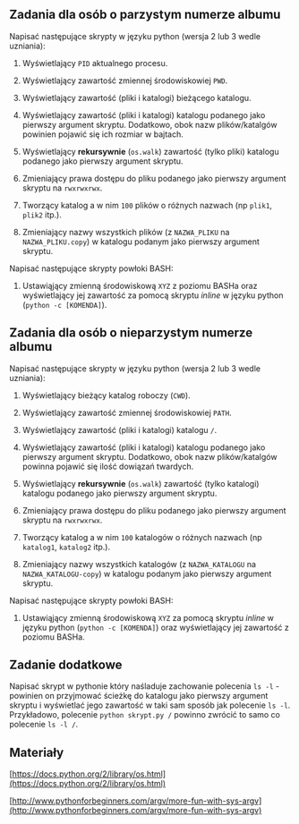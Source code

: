 ## Zadania dla osób o parzystym numerze albumu

Napisać następujące skrypty w języku python (wersja 2 lub 3 wedle uzniania):

1. Wyświetlający `PID` aktualnego procesu.

2. Wyświetlający zawartość zmiennej środowiskowiej `PWD`.

3. Wyświetlający zawartość (pliki i katalogi) bieżącego katalogu.

4. Wyświetlający zawartość (pliki i katalogi) katalogu podanego jako pierwszy argument skryptu. Dodatkowo, obok nazw plików/katalgów powinien pojawić się ich rozmiar w bajtach.

5. Wyświetlający **rekursywnie** (`os.walk`) zawartość (tylko pliki) katalogu podanego jako pierwszy argument skryptu.

6. Zmieniający prawa dostępu do pliku podanego jako pierwszy argument skryptu na `rwxrwxrwx`.

7. Tworzący katalog a w nim `100` plików o różnych nazwach (np `plik1`, `plik2` itp.).

8. Zmieniający nazwy wszystkich plików (z `NAZWA_PLIKU` na `NAZWA_PLIKU.copy`) w katalogu podanym jako pierwszy argument skryptu.

Napisać następujące skrypty powłoki BASH:

1. Ustawiąjący zmienną środowiskową `XYZ` z poziomu BASHa oraz wyświetlający jej zawartość za pomocą skryptu *inline* w języku python (`python -c [KOMENDA]`).

## Zadania dla osób o nieparzystym numerze albumu

Napisać następujące skrypty w języku python (wersja 2 lub 3 wedle uzniania):

1. Wyświetlający bieżący katalog roboczy (`CWD`).

2. Wyświetlający zawartość zmiennej środowiskowiej `PATH`.

3. Wyświetlający zawartość (pliki i katalogi) katalogu `/`.

4. Wyświetlający zawartość (pliki i katalogi) katalogu podanego jako pierwszy argument skryptu. Dodatkowo, obok nazw plików/katalgów powinna pojawić się ilość dowiązań twardych.

5. Wyświetlający **rekursywnie** (`os.walk`)  zawartość (tylko katalogi) katalogu podanego jako pierwszy argument skryptu.

6. Zmieniający prawa dostępu do pliku podanego jako pierwszy argument skryptu na `rwxrwxrwx`.

7. Tworzący katalog a w nim `100` katalogów o różnych nazwach (np `katalog1`, `katalog2` itp.).

8. Zmieniający nazwy wszystkich katalogów (z `NAZWA_KATALOGU` na `NAZWA_KATALOGU-copy`) w katalogu podanym jako pierwszy argument skryptu.

Napisać następujące skrypty powłoki BASH:

1. Ustawiąjący zmienną środowiskową `XYZ` za pomocą skryptu *inline* w języku python (`python -c [KOMENDA]`) oraz wyświetlający jej zawartość z poziomu BASHa.

## Zadanie dodatkowe

Napisać skrypt w pythonie który naśladuje zachowanie polecenia `ls -l` - powinien on przyjmować ścieżkę do katalogu jako pierwszy argument skryptu i wyświetlać jego zawartość w taki sam sposób jak polecenie `ls -l`. Przykładowo, polecenie `python skrypt.py /` powinno zwrócić to samo co polecenie `ls -l /`.

## Materiały

[https://docs.python.org/2/library/os.html](https://docs.python.org/2/library/os.html)

[http://www.pythonforbeginners.com/argv/more-fun-with-sys-argv](http://www.pythonforbeginners.com/argv/more-fun-with-sys-argv)

